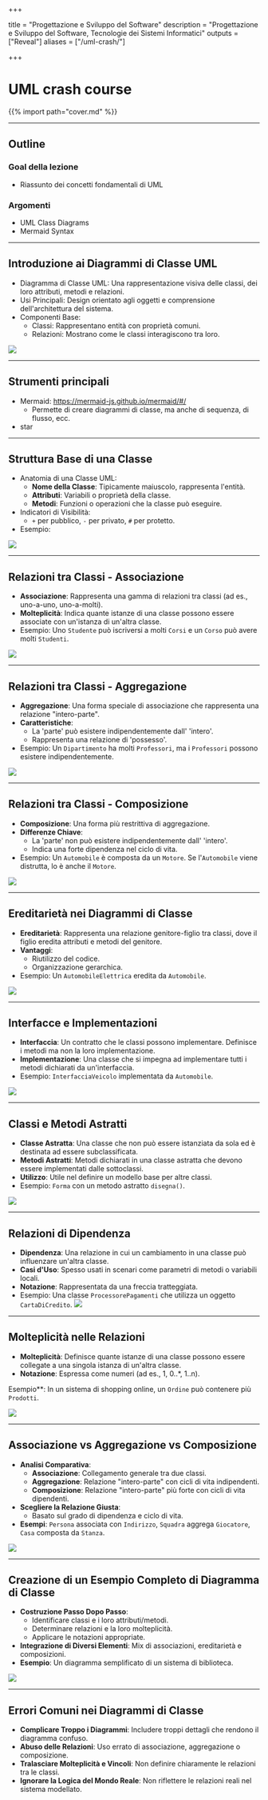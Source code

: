 
+++

title = "Progettazione e Sviluppo del Software"
description = "Progettazione e Sviluppo del Software, Tecnologie dei Sistemi Informatici"
outputs = ["Reveal"]
aliases = ["/uml-crash/"]

+++

# UML crash course 

<!-- {{% import path="front-page.md" %}} -->

{{% import path="cover.md" %}}

---

## Outline


  
### Goal della lezione

* Riassunto dei concetti fondamentali di UML

  
### Argomenti

* UML Class Diagrams
* Mermaid Syntax
  
---

## Introduzione ai Diagrammi di Classe UML

- Diagramma di Classe UML: Una rappresentazione visiva delle classi, dei loro attributi, metodi e relazioni.
- Usi Principali: Design orientato agli oggetti e comprensione dell'architettura del sistema.
- Componenti Base:
  - Classi: Rappresentano entità con proprietà comuni.
  - Relazioni: Mostrano come le classi interagiscono tra loro.

[![](https://mermaid.ink/img/pako:eNpFjjsOwjAQRK-y2hIlEr_KogucgNbNyt6AJX8ifwoIuQt34WI4kgXdzOiNZmZUQTMKVJZSOhu6RXLSAwyr3-7g9Or7ZvYg4BJZm0zRcP68_9wBNj_sWLEhuCkk8zTBM3boODoyus7Ma0divrNjiaJKzSMVmyVKv1SUSg7Xh1coRrKJOyyTpsztWUuXL6ibPVA?type=png)](https://mermaid.live/edit#pako:eNpFjjsOwjAQRK-y2hIlEr_KogucgNbNyt6AJX8ifwoIuQt34WI4kgXdzOiNZmZUQTMKVJZSOhu6RXLSAwyr3-7g9Or7ZvYg4BJZm0zRcP68_9wBNj_sWLEhuCkk8zTBM3boODoyus7Ma0divrNjiaJKzSMVmyVKv1SUSg7Xh1coRrKJOyyTpsztWUuXL6ibPVA)

---
## Strumenti principali
- Mermaid: https://mermaid-js.github.io/mermaid/#/
  - Permette di creare diagrammi di classe, ma anche di sequenza, di flusso, ecc.
- star
---

## Struttura Base di una Classe

- Anatomia di una Classe UML:
  - **Nome della Classe**: Tipicamente maiuscolo, rappresenta l'entità.
  - **Attributi**: Variabili o proprietà della classe.
  - **Metodi**: Funzioni o operazioni che la classe può eseguire.
- Indicatori di Visibilità:
  - `+` per pubblico, `-` per privato, `#` per protetto.
- Esempio:

[![](https://mermaid.ink/img/pako:eNpdzzsKwzAMBuCrCHVpaXoBz107BTp5EbaSGmw52EqghNy9SZqhdNP_IfSY0WXPaNBFqvUeqC-UrADsGZ4cXI4Z5o0Abq2WID0kKo7-aB0TY_7iKYgCiRzxStMU6JE1Fz5fDqsD9xJ-ccEGE5dEwa8H7Sst6osTWzRr6bmjMapFK1srjZrbtzg0WkZucBw8KR8voOkoVl4-fGRKiQ?type=png)](https://mermaid.live/edit#pako:eNpdzzsKwzAMBuCrCHVpaXoBz107BTp5EbaSGmw52EqghNy9SZqhdNP_IfSY0WXPaNBFqvUeqC-UrADsGZ4cXI4Z5o0Abq2WID0kKo7-aB0TY_7iKYgCiRzxStMU6JE1Fz5fDqsD9xJ-ccEGE5dEwa8H7Sst6osTWzRr6bmjMapFK1srjZrbtzg0WkZucBw8KR8voOkoVl4-fGRKiQ)

---

## Relazioni tra Classi - Associazione

- **Associazione**: Rappresenta una gamma di relazioni tra classi (ad es., uno-a-uno, uno-a-molti).
- **Molteplicità**: Indica quante istanze di una classe possono essere associate con un'istanza di un'altra classe.
- Esempio: Uno `Studente` può iscriversi a molti `Corsi` e un `Corso` può avere molti `Studenti`.

[![](https://mermaid.ink/img/pako:eNotjTsOwjAQBa-yeiVKLuAWbpB2m5W9AUv-IHtdQJS7Y6R0U7x5c8DXoHDwSXp_RHk2yVyINhtBiykxbgxa1wvutfVKjmL3LX5jLRELsrYsMcyb4-8y7KVZGW5i0F1GMgaXc05lWN0-xcNZG7pgvIOYXmG4XVLX8wdcaTHw?type=png)](https://mermaid.live/edit#pako:eNotjTsOwjAQBa-yeiVKLuAWbpB2m5W9AUv-IHtdQJS7Y6R0U7x5c8DXoHDwSXp_RHk2yVyINhtBiykxbgxa1wvutfVKjmL3LX5jLRELsrYsMcyb4-8y7KVZGW5i0F1GMgaXc05lWN0-xcNZG7pgvIOYXmG4XVLX8wdcaTHw)

---
## Relazioni tra Classi - Aggregazione

- **Aggregazione**: Una forma speciale di associazione che rappresenta una relazione "intero-parte".
- **Caratteristiche**:
  - La 'parte' può esistere indipendentemente dall' 'intero'.
  - Rappresenta una relazione di 'possesso'.
- Esempio: Un `Dipartimento` ha molti `Professori`, ma i `Professori` possono esistere indipendentemente.


[![](https://mermaid.ink/img/pako:eNotjTEKAyEQRa8iU-9ewHoPEEhrM-g3EdRZxrEIy949BtK94j3eRVESyFOsPMZR-KXcQnfuKCerlYZu4mTf3UMlYwxR0EYN2rik1V0_OZC90RDIL0zIPKsFCv1eKk-T56dH8qYTG80zseF_Ip-5DtxfWggu3A?type=png)](https://mermaid.live/edit#pako:eNotjTEKAyEQRa8iU-9ewHoPEEhrM-g3EdRZxrEIy949BtK94j3eRVESyFOsPMZR-KXcQnfuKCerlYZu4mTf3UMlYwxR0EYN2rik1V0_OZC90RDIL0zIPKsFCv1eKk-T56dH8qYTG80zseF_Ip-5DtxfWggu3A)

---
## Relazioni tra Classi - Composizione

- **Composizione**: Una forma più restrittiva di aggregazione.
- **Differenze Chiave**:
  - La 'parte' non può esistere indipendentemente dall' 'intero'.
  - Indica una forte dipendenza nel ciclo di vita.
- Esempio: Un `Automobile` è composta da un `Motore`. Se l'`Automobile` viene distrutta, lo è anche il `Motore`.

[![](https://mermaid.ink/img/pako:eNotjTEOwjAQBL9ibYmSD7hDoqWiveawL2DJ9iH7XKAof4-R6KaY2d0RNAo8Qubeb4lfjQtV567DtOgzZXGXdXV3NW3isKBIK5ziTPafR7C3FCH4iVE2HtkIVI-p8tx4fGuAtzZkwfhENvmfwG-cuxwnGnwsJg?type=png)](https://mermaid.live/edit#pako:eNotjTEOwjAQBL9ibYmSD7hDoqWiveawL2DJ9iH7XKAof4-R6KaY2d0RNAo8Qubeb4lfjQtV567DtOgzZXGXdXV3NW3isKBIK5ziTPafR7C3FCH4iVE2HtkIVI-p8tx4fGuAtzZkwfhENvmfwG-cuxwnGnwsJg)

---
## Ereditarietà nei Diagrammi di Classe

- **Ereditarietà**: Rappresenta una relazione genitore-figlio tra classi, dove il figlio eredita attributi e metodi del genitore.
- **Vantaggi**:
  - Riutilizzo del codice.
  - Organizzazione gerarchica.
- Esempio: Un `AutomobileElettrica` eredita da `Automobile`.

[![](https://mermaid.ink/img/pako:eNpNjTEOwyAQBL-CtrY_gNJESl6QluYCZwfpgAiOIrL99xAphbsdaWd3gy-BYeGFWrtFWisll425di2pPKOwuezzfOK7sGqNnjAhcU0Uw_C3n-SgL07sYEcMvFAXdXD5GFUaA49P9rBaO0_o70DK_0fYhaTx8QXrFjHM?type=png)](https://mermaid.live/edit#pako:eNpNjTEOwyAQBL-CtrY_gNJESl6QluYCZwfpgAiOIrL99xAphbsdaWd3gy-BYeGFWrtFWisll425di2pPKOwuezzfOK7sGqNnjAhcU0Uw_C3n-SgL07sYEcMvFAXdXD5GFUaA49P9rBaO0_o70DK_0fYhaTx8QXrFjHM)

---

## Interfacce e Implementazioni

- **Interfaccia**: Un contratto che le classi possono implementare. Definisce i metodi ma non la loro implementazione.
- **Implementazione**: Una classe che si impegna ad implementare tutti i metodi dichiarati da un'interfaccia.
- Esempio: `InterfacciaVeicolo` implementata da `Automobile`.

[![](https://mermaid.ink/img/pako:eNptTjsKwzAMvYrQHHIAYwKFLp0Lnbyottwa_Cn-DCHN3WuHjJ0kvY_e21AnwyhQeyrl6uiVKagIcNxwi5WzJa0dPdjp5BNsgwWQ0p0cL8uAdhXH-OOQ33mGS6sppKfzjBMGzoGc6bHHN4X1zYEVir4attR8Vaji3qXUffc1ahQ1N56wfQxVPouisOQL7z-eT0SP?type=png)](https://mermaid.live/edit#pako:eNptTjsKwzAMvYrQHHIAYwKFLp0Lnbyottwa_Cn-DCHN3WuHjJ0kvY_e21AnwyhQeyrl6uiVKagIcNxwi5WzJa0dPdjp5BNsgwWQ0p0cL8uAdhXH-OOQ33mGS6sppKfzjBMGzoGc6bHHN4X1zYEVir4attR8Vaji3qXUffc1ahQ1N56wfQxVPouisOQL7z-eT0SP)

---

## Classi e Metodi Astratti

- **Classe Astratta**: Una classe che non può essere istanziata da sola ed è destinata ad essere subclassificata.
- **Metodi Astratti**: Metodi dichiarati in una classe astratta che devono essere implementati dalle sottoclassi.
- **Utilizzo**: Utile nel definire un modello base per altre classi.
- Esempio: `Forma` con un metodo astratto `disegna()`.

[![](https://mermaid.ink/img/pako:eNotjkkKwzAMRa8itOqQXMBk19ILdOuNsJXE4KF4WJTUd6-dZPPRfzwJbaiCZhSoLKX0NLREctID7B1eITqCrQOAuzaJF0-X662D2uMQpt84woOjWk3AAR03aHS7um9KzCs7lijaqHmmYrNE6WtTqeTw_nqFYiabeMDy0ZT5fOSk9Q-wCzcs?type=png)](https://mermaid.live/edit#pako:eNotjkkKwzAMRa8itOqQXMBk19ILdOuNsJXE4KF4WJTUd6-dZPPRfzwJbaiCZhSoLKX0NLREctID7B1eITqCrQOAuzaJF0-X662D2uMQpt84woOjWk3AAR03aHS7um9KzCs7lijaqHmmYrNE6WtTqeTw_nqFYiabeMDy0ZT5fOSk9Q-wCzcs)

---

## Relazioni di Dipendenza

- **Dipendenza**: Una relazione in cui un cambiamento in una classe può influenzare un'altra classe.
- **Casi d'Uso**: Spesso usati in scenari come parametri di metodi o variabili locali.
- **Notazione**: Rappresentata da una freccia tratteggiata.
- Esempio: Una classe `ProcessorePagamenti` che utilizza un oggetto `CartaDiCredito`.
[![](https://mermaid.ink/img/pako:eNotjjsKwzAQBa8itjY-gIo09gEMadU8pLWzoE-QVkVsfHc74O4xDMM7yJfAZMlHtDYLtorksjFLLZ5bK5UXbEicVcw4vsyEqphlqhxEi7Gmq0TZd9BAiWuChLt2_BOO9MOJHdl7Bl7Rozpy-bxVdC3vX_ZkV8TGA_VvgPJz4KHnBQh4NvM?type=png)](https://mermaid.live/edit#pako:eNotjjsKwzAQBa8itjY-gIo09gEMadU8pLWzoE-QVkVsfHc74O4xDMM7yJfAZMlHtDYLtorksjFLLZ5bK5UXbEicVcw4vsyEqphlqhxEi7Gmq0TZd9BAiWuChLt2_BOO9MOJHdl7Bl7Rozpy-bxVdC3vX_ZkV8TGA_VvgPJz4KHnBQh4NvM)

---

## Molteplicità nelle Relazioni

- **Molteplicità**: Definisce quante istanze di una classe possono essere collegate a una singola istanza di un'altra classe.
- **Notazione**: Espressa come numeri (ad es., 1, 0..*, 1..n).

Esempio**: In un sistema di shopping online, un `Ordine` può contenere più `Prodotti`.

[![](https://mermaid.ink/img/pako:eNotzT0LwjAQBuC_Et5R2qJrZncF11uO5KqBJCfpZZDS_24Et2d4P3YEjQKPkHnbromfjQtV524tpiqOcCG4eR44L8tp-N40qpk674JWS1IFE4q0wimOof3XJthLihD8YJSVezYC1WNEuZs-PjXAW-syob8jm_yv4VfOmxxfeT4x_w?type=png)](https://mermaid.live/edit#pako:eNotzT0LwjAQBuC_Et5R2qJrZncF11uO5KqBJCfpZZDS_24Et2d4P3YEjQKPkHnbromfjQtV524tpiqOcCG4eR44L8tp-N40qpk674JWS1IFE4q0wimOof3XJthLihD8YJSVezYC1WNEuZs-PjXAW-syob8jm_yv4VfOmxxfeT4x_w)

---

## Associazione vs Aggregazione vs Composizione

- **Analisi Comparativa**:
  - **Associazione**: Collegamento generale tra due classi.
  - **Aggregazione**: Relazione "intero-parte" con cicli di vita indipendenti.
  - **Composizione**: Relazione "intero-parte" più forte con cicli di vita dipendenti.
- **Scegliere la Relazione Giusta**:
  - Basato sul grado di dipendenza e ciclo di vita.
- **Esempi**: `Persona` associata con `Indirizzo`, `Squadra` aggrega `Giocatore`, `Casa` composta da `Stanza`.

[![](https://mermaid.ink/img/pako:eNpFzr0KwjAUhuFbCWeU9gaySQVxE7pm-UhOa6DJ0fwMtvTeTUVwe4dneDey4pg02QU5XzzmhGCiUndOWSJU36tbdD75dRWl1TlnsR6rl8gHG18VLkFJc1cvFkUSH26eE89_NyBDnRoaC-KKJgYJT8n-K6ijwCnAu3ayHd5QeXBgQ7ql4wl1KYZM3BtFLTK-oyVdUuWO6tOh8O-d9IQl8_4BhHpKTw?type=png)](https://mermaid.live/edit#pako:eNpFzr0KwjAUhuFbCWeU9gaySQVxE7pm-UhOa6DJ0fwMtvTeTUVwe4dneDey4pg02QU5XzzmhGCiUndOWSJU36tbdD75dRWl1TlnsR6rl8gHG18VLkFJc1cvFkUSH26eE89_NyBDnRoaC-KKJgYJT8n-K6ijwCnAu3ayHd5QeXBgQ7ql4wl1KYZM3BtFLTK-oyVdUuWO6tOh8O-d9IQl8_4BhHpKTw)

---

## Creazione di un Esempio Completo di Diagramma di Classe

- **Costruzione Passo Dopo Passo**:
  - Identificare classi e i loro attributi/metodi.
  - Determinare relazioni e la loro molteplicità.
  - Applicare le notazioni appropriate.
- **Integrazione di Diversi Elementi**: Mix di associazioni, ereditarietà e composizioni.
- **Esempio**: Un diagramma semplificato di un sistema di biblioteca.

[![](https://mermaid.ink/img/pako:eNpdj8sKwjAQRX8lzFLaHwiuxKWC4DabaTKtA3mUdLKQ2n83AQUrs7lzOXceK9jkCDRYj8tyZpwyBhOVOvHgOQlZVMdX3__0tzJUafGPOlTowkNOzb9SqEp9LaXVnCk6UhybWoSlcq12M9JuUeYW5DAzTQgdBMoB2dVj15YzIA8KZEBX6WjE4sWAiVtFsUi6P6MFLblQB2V2KPR5D_SIfqHtDYTOVmk?type=png)](https://mermaid.live/edit#pako:eNpdj8sKwjAQRX8lzFLaHwiuxKWC4DabaTKtA3mUdLKQ2n83AQUrs7lzOXceK9jkCDRYj8tyZpwyBhOVOvHgOQlZVMdX3__0tzJUafGPOlTowkNOzb9SqEp9LaXVnCk6UhybWoSlcq12M9JuUeYW5DAzTQgdBMoB2dVj15YzIA8KZEBX6WjE4sWAiVtFsUi6P6MFLblQB2V2KPR5D_SIfqHtDYTOVmk)

---

## Errori Comuni nei Diagrammi di Classe

- **Complicare Troppo i Diagrammi**: Includere troppi dettagli che rendono il diagramma confuso.
- **Abuso delle Relazioni**: Uso errato di associazione, aggregazione o composizione.
- **Tralasciare Molteplicità e Vincoli**: Non definire chiaramente le relazioni tra le classi.
- **Ignorare la Logica del Mondo Reale**: Non riflettere le relazioni reali nel sistema modellato.
